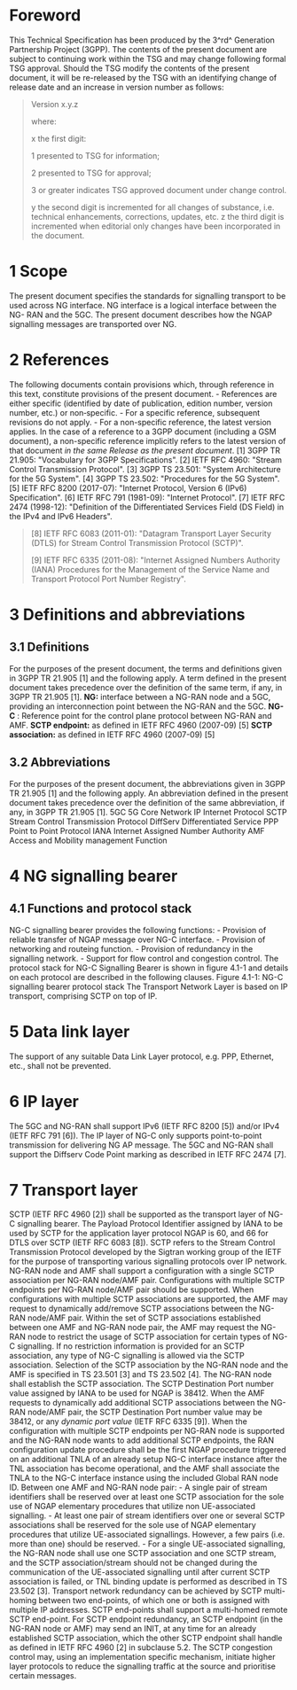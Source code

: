 # Foreword
This Technical Specification has been produced by the 3^rd^ Generation
Partnership Project (3GPP).
The contents of the present document are subject to continuing work within the
TSG and may change following formal TSG approval. Should the TSG modify the
contents of the present document, it will be re-released by the TSG with an
identifying change of release date and an increase in version number as
follows:
> Version x.y.z
>
> where:
>
> x the first digit:
>
> 1 presented to TSG for information;
>
> 2 presented to TSG for approval;
>
> 3 or greater indicates TSG approved document under change control.
>
> y the second digit is incremented for all changes of substance, i.e.
> technical enhancements, corrections, updates, etc.
z the third digit is incremented when editorial only changes have been
incorporated in the document.
# 1 Scope
The present document specifies the standards for signalling transport to be
used across NG interface. NG interface is a logical interface between the NG-
RAN and the 5GC. The present document describes how the NGAP signalling
messages are transported over NG.
# 2 References
The following documents contain provisions which, through reference in this
text, constitute provisions of the present document.
\- References are either specific (identified by date of publication, edition
number, version number, etc.) or non‑specific.
\- For a specific reference, subsequent revisions do not apply.
\- For a non-specific reference, the latest version applies. In the case of a
reference to a 3GPP document (including a GSM document), a non-specific
reference implicitly refers to the latest version of that document _in the
same Release as the present document_.
[1] 3GPP TR 21.905: \"Vocabulary for 3GPP Specifications\".
[2] IETF RFC 4960: \"Stream Control Transmission Protocol\".
[3] 3GPP TS 23.501: \"System Architecture for the 5G System\".
[4] 3GPP TS 23.502: \"Procedures for the 5G System\".
[5] IETF RFC 8200 (2017-07): \"Internet Protocol, Version 6 (IPv6)
Specification\".
[6] IETF RFC 791 (1981-09): \"Internet Protocol\".
[7] IETF RFC 2474 (1998-12): \"Definition of the Differentiated Services Field
(DS Field) in the IPv4 and IPv6 Headers\".
> [8] IETF RFC 6083 (2011-01): \"Datagram Transport Layer Security (DTLS) for
> Stream Control Transmission Protocol (SCTP)\".
>
> [9] IETF RFC 6335 (2011-08): \"Internet Assigned Numbers Authority (IANA)
> Procedures for the Management of the Service Name and Transport Protocol
> Port Number Registry\".
# 3 Definitions and abbreviations
## 3.1 Definitions
For the purposes of the present document, the terms and definitions given in
3GPP TR 21.905 [1] and the following apply. A term defined in the present
document takes precedence over the definition of the same term, if any, in
3GPP TR 21.905 [1].
**NG:** interface between a NG-RAN node and a 5GC, providing an
interconnection point between the NG-RAN and the 5GC.
**NG-C** : Reference point for the control plane protocol between NG-RAN and
AMF.
**SCTP endpoint:** as defined in IETF RFC 4960 (2007-09) [5]
**SCTP association:** as defined in IETF RFC 4960 (2007-09) [5]
## 3.2 Abbreviations
For the purposes of the present document, the abbreviations given in 3GPP TR
21.905 [1] and the following apply. An abbreviation defined in the present
document takes precedence over the definition of the same abbreviation, if
any, in 3GPP TR 21.905 [1].
5GC 5G Core Network
IP Internet Protocol
SCTP Stream Control Transmission Protocol
DiffServ Differentiated Service
PPP Point to Point Protocol
IANA Internet Assigned Number Authority
AMF Access and Mobility management Function
# 4 NG signalling bearer
## 4.1 Functions and protocol stack
NG-C signalling bearer provides the following functions:
\- Provision of reliable transfer of NGAP message over NG-C interface.
\- Provision of networking and routeing function.
\- Provision of redundancy in the signalling network.
\- Support for flow control and congestion control.
The protocol stack for NG-C Signalling Bearer is shown in figure 4.1-1 and
details on each protocol are described in the following clauses.
Figure 4.1-1: NG-C signalling bearer protocol stack
The Transport Network Layer is based on IP transport, comprising SCTP on top
of IP.
# 5 Data link layer
The support of any suitable Data Link Layer protocol, e.g. PPP, Ethernet,
etc., shall not be prevented.
# 6 IP layer
The 5GC and NG-RAN shall support IPv6 (IETF RFC 8200 [5]) and/or IPv4 (IETF
RFC 791 [6]).
The IP layer of NG-C only supports point-to-point transmission for delivering
NG AP message.
The 5GC and NG-RAN shall support the Diffserv Code Point marking as described
in IETF RFC 2474 [7].
# 7 Transport layer
SCTP (IETF RFC 4960 [2]) shall be supported as the transport layer of NG-C
signalling bearer. The Payload Protocol Identifier assigned by IANA to be used
by SCTP for the application layer protocol NGAP is 60, and 66 for DTLS over
SCTP (IETF RFC 6083 [8]).
SCTP refers to the Stream Control Transmission Protocol developed by the
Sigtran working group of the IETF for the purpose of transporting various
signalling protocols over IP network.
NG-RAN node and AMF shall support a configuration with a single SCTP
association per NG-RAN node/AMF pair. Configurations with multiple SCTP
endpoints per NG-RAN node/AMF pair should be supported. When configurations
with multiple SCTP associations are supported, the AMF may request to
dynamically add/remove SCTP associations between the NG-RAN node/AMF pair.
Within the set of SCTP associations established between one AMF and NG-RAN
node pair, the AMF may request the NG-RAN node to restrict the usage of SCTP
association for certain types of NG-C signalling. If no restriction
information is provided for an SCTP association, any type of NG-C signalling
is allowed via the SCTP association. Selection of the SCTP association by the
NG-RAN node and the AMF is specified in TS 23.501 [3] and TS 23.502 [4]. The
NG-RAN node shall establish the SCTP association. The SCTP Destination Port
number value assigned by IANA to be used for NGAP is 38412. When the AMF
requests to dynamically add additional SCTP associations between the NG-RAN
node/AMF pair, the SCTP Destination Port number value may be 38412, or any
_dynamic port value_ (IETF RFC 6335 [9]). When the configuration with multiple
SCTP endpoints per NG-RAN node is supported and the NG-RAN node wants to add
additional SCTP endpoints, the RAN configuration update procedure shall be the
first NGAP procedure triggered on an additional TNLA of an already setup NG-C
interface instance after the TNL association has become operational, and the
AMF shall associate the TNLA to the NG-C interface instance using the included
Global RAN node ID.
Between one AMF and NG-RAN node pair:
\- A single pair of stream identifiers shall be reserved over at least one
SCTP association for the sole use of NGAP elementary procedures that utilize
non UE-associated signalling.
\- At least one pair of stream identifiers over one or several SCTP
associations shall be reserved for the sole use of NGAP elementary procedures
that utilize UE-associated signallings. However, a few pairs (i.e. more than
one) should be reserved.
\- For a single UE-associated signalling, the NG-RAN node shall use one SCTP
association and one SCTP stream, and the SCTP association/stream should not be
changed during the communication of the UE-associated signalling until after
current SCTP association is failed, or TNL binding update is performed as
described in TS 23.502 [3].
Transport network redundancy can be achieved by SCTP multi-homing between two
end-points, of which one or both is assigned with multiple IP addresses. SCTP
end-points shall support a multi-homed remote SCTP end-point. For SCTP
endpoint redundancy, an SCTP endpoint (in the NG-RAN node or AMF) may send an
INIT, at any time for an already established SCTP association, which the other
SCTP endpoint shall handle as defined in IETF RFC 4960 [2] in subclause 5.2.
The SCTP congestion control may, using an implementation specific mechanism,
initiate higher layer protocols to reduce the signalling traffic at the source
and prioritise certain messages.
#